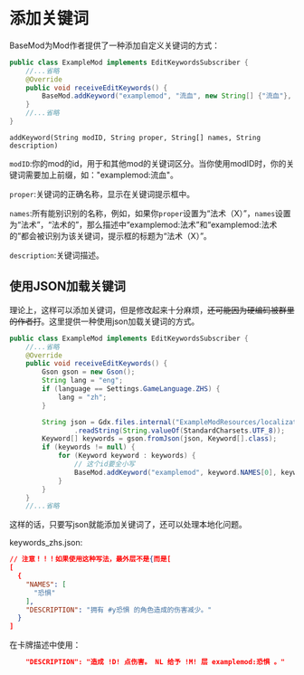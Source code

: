 # 添加关键词

BaseMod为Mod作者提供了一种添加自定义关键词的方式：
```java
public class ExampleMod implements EditKeywordsSubscriber {
    //...省略
    @Override
    public void receiveEditKeywords() {
        BaseMod.addKeyword("examplemod", "流血", new String[] {"流血"}, "拥有 #y流血 的角色在受到伤害时失去等量生命。");
    }
    //...省略
}
```

`addKeyword(String modID, String proper, String[] names, String description)`

`modID`:你的mod的id，用于和其他mod的关键词区分。当你使用modID时，你的关键词需要加上前缀，如："examplemod:流血"。

`proper`:关键词的正确名称，显示在关键词提示框中。

`names`:所有能别识别的名称，例如，如果你`proper`设置为“法术（X）”，`names`设置为“法术”，“法术的”，那么描述中“examplemod:法术”和“examplemod:法术的”都会被识别为该关键词，提示框的标题为“法术（X）”。

`description`:关键词描述。

## 使用JSON加载关键词

理论上，这样可以添加关键词，但是修改起来十分麻烦，~~还可能因为硬编码被群里的作者打~~。这里提供一种使用json加载关键词的方式。

```java
public class ExampleMod implements EditKeywordsSubscriber {
    //...省略
    @Override
    public void receiveEditKeywords() {
        Gson gson = new Gson();
        String lang = "eng";
        if (language == Settings.GameLanguage.ZHS) {
            lang = "zh";
        }

        String json = Gdx.files.internal("ExampleModResources/localization/Keywords_" + lang + ".json")
                .readString(String.valueOf(StandardCharsets.UTF_8));
        Keyword[] keywords = gson.fromJson(json, Keyword[].class);
        if (keywords != null) {
            for (Keyword keyword : keywords) {
                // 这个id要全小写
                BaseMod.addKeyword("examplemod", keyword.NAMES[0], keyword.NAMES, keyword.DESCRIPTION);
            }
        }
    }
    //...省略
```

这样的话，只要写json就能添加关键词了，还可以处理本地化问题。

keywords_zhs.json:
```json
// 注意！！！如果使用这种写法，最外层不是{而是[
[
  {
    "NAMES": [
      "恐惧"
    ],
    "DESCRIPTION": "拥有 #y恐惧 的角色造成的伤害减少。"
  }
]
```

在卡牌描述中使用：
```json
    "DESCRIPTION": "造成 !D! 点伤害。 NL 给予 !M! 层 examplemod:恐惧 。"
```
